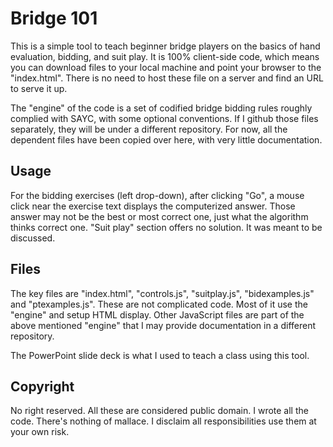 # Bridge 101
This is a simple tool to teach beginner bridge players on the basics of hand evaluation, bidding, and suit play.  It is 100% client-side code, which means you can download files to your local machine and point your browser to the "index.html".  There is no need to host these file on a server and find an URL to serve it up.

The "engine" of the code is a set of codified bridge bidding rules roughly complied with SAYC, with some optional conventions.  If I github those files separately, they will be under a different repository.  For now, all the dependent files have been copied over here, with very little documentation.

## Usage
For the bidding exercises (left drop-down), after clicking "Go", a mouse click near the exercise text displays the computerized answer.  Those answer may not be the best or most correct one, just what the algorithm thinks correct one.  "Suit play" section offers no solution.  It was meant to be discussed.

## Files
The key files are "index.html", "controls.js", "suitplay.js", "bidexamples.js" and "ptexamples.js".  These are not complicated code. Most of it use the "engine" and setup HTML display.  Other JavaScript files are part of the above mentioned "engine" that I may provide documentation in a different repository.

The PowerPoint slide deck is what I used to teach a class using this tool.

## Copyright
No right reserved.  All these are considered public domain.
I wrote all the code.  There's nothing of mallace.  I disclaim all responsibilities use them at your own risk.
